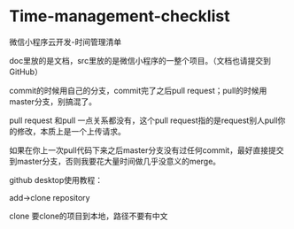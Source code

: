 # Time-management-checklist
微信小程序云开发-时间管理清单

doc里放的是文档，src里放的是微信小程序的一整个项目。（文档也请提交到GitHub）

commit的时候用自己的分支，commit完了之后pull request；pull的时候用master分支，别搞混了。

pull request 和pull 一点关系都没有，这个pull request指的是request别人pull你的修改，本质上是一个上传请求。

如果在你上一次pull代码下来之后master分支没有过任何commit，最好直接提交到master分支，否则我要花大量时间做几乎没意义的merge。

github desktop使用教程：

add->clone repository 

clone 要clone的项目到本地，路径不要有中文


